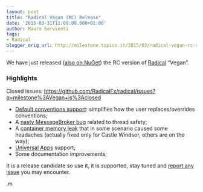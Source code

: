 ```yaml
---
layout: post
title: "Radical Vegan (RC) Release"
date: '2015-03-31T11:09:00.000+01:00'
author: Mauro Servienti
tags:
- Radical
blogger_orig_url: http://milestone.topics.it/2015/03/radical-vegan-rc-release.html
---
```


We have just released ([also on NuGet](http://www.nuget.org/profiles/radical)) the RC version of [Radical](https://github.com/RadicalFx/Radical) “Vegan”.

### Highlights

Closed issues: https://github.com/RadicalFx/radical/issues?q=milestone%3AVegan+is%3Aclosed

* [Default conventions support](https://github.com/RadicalFx/radical/issues/104): simplifies how the user replaces/overrides conventions;
* A [nasty MessageBroker bug](https://github.com/RadicalFx/radical/issues/108) related to thread safety;
* A [container memory leak](https://github.com/RadicalFx/radical/issues/126) that in some scenario caused some headaches (actually fixed only for Castle Windsor, others are on the way);
* [Universal Apps](https://github.com/RadicalFx/radical-universal) support;
* Some documentation improvements;

It is a release candidate so use it, it is supported, stay tuned and [report any issue](https://github.com/RadicalFx/radical/issues) you may encounter.

.m